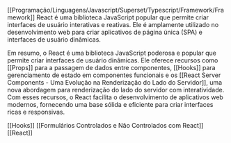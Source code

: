 [[Programação/Linguagens/Javascript/Superset/Typescript/Framework/Framework]]
React é uma biblioteca JavaScript popular que permite criar interfaces de usuário interativas e reativas. Ele é amplamente utilizado no desenvolvimento web para criar aplicativos de página única (SPA) e interfaces de usuário dinâmicas.

Em resumo, o React é uma biblioteca JavaScript poderosa e popular que permite criar interfaces de usuário dinâmicas. Ele oferece recursos como [[Props]] para a passagem de dados entre componentes, [[Hooks]] para gerenciamento de estado em componentes funcionais e os [[React Server Components - Uma Evolução na Renderização do Lado do Servidor]], uma nova abordagem para renderização do lado do servidor com interatividade. Com esses recursos, o React facilita o desenvolvimento de aplicativos web modernos, fornecendo uma base sólida e eficiente para criar interfaces ricas e responsivas.

[[Hooks]]
[[Formulários Controlados e Não Controlados com React]]
[[React]]